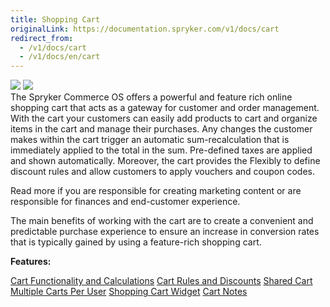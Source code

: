 ```yaml
---
title: Shopping Cart
originalLink: https://documentation.spryker.com/v1/docs/cart
redirect_from:
  - /v1/docs/cart
  - /v1/docs/en/cart
---
```


<div class='feature-text'>
    <div class='feature-images'>
    <img class="light-mode" src="https://spryker.s3.eu-central-1.amazonaws.com/docs/Document+360/Capabilities+icons/light/cart.svg"/>
    <img class="dark-mode" src="https://spryker.s3.eu-central-1.amazonaws.com/docs/Document+360/Capabilities+icons/dark/cart.svg"/>
    </div>
    <div class="feature-text-wrap">
The Spryker Commerce OS offers a powerful and feature rich online shopping cart that acts as a gateway for customer and order management. With the cart your customers can easily add products to cart and organize items in the cart and manage their purchases. Any changes the customer makes within the cart trigger an automatic sum-recalculation that is immediately applied to the total in the sum. Pre-defined taxes are applied and shown automatically. Moreover, the cart provides the Flexibly to define discount rules and allow customers to apply vouchers and coupon codes.

Read more if you are responsible for creating marketing content or are responsible for finances and end-customer experience.

The main benefits of working with the cart are to create a convenient and predictable purchase experience to ensure an increase in conversion rates that is typically gained by using a feature-rich shopping cart.
</div>
</div>

**Features:**
<div>
<a class="feature-link" href="https://documentation.spryker.com/v1/docs/cart-functionality-calculations">Cart Functionality and Calculations</a>   
<a class="feature-link" href="https://documentation.spryker.com/v1/docs/cart-rules-discounts">Cart Rules and Discounts</a>   
<a class="feature-link" href="https://documentation.spryker.com/v1/docs/shared-cart">Shared Cart</a>   
<a class="feature-link" href="https://documentation.spryker.com/v1/docs/multiple-cart-per-user">Multiple Carts Per User</a>   
    <a class="feature-link" href="https://documentation.spryker.com/v1/docs/cart-widget">Shopping Cart Widget</a>  
    <a class="feature-link" href="https://documentation.spryker.com/v1/docs/cart-notes">Cart Notes</a>  
    </div>
